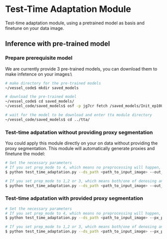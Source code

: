 # **Test-Time Adaptation Module**
Test-time adaptation module, using a pretrained model as basis and finetune on your data image. 
## **Inference with pre-trained model**
### **Prepare prerequisite model**
We are currently provide 3 pre-trained models, you can download them to make infetence on your images:\

```bash
# make directory for the pre-trained models
~/vessel_code$ mkdir saved_models

# download the pre-trained model
~/vessel_code$ cd saved_models/
~/vessel_code/saved_models$ osf -p jg7cr fetch /saved_models/Init_ep1000_lr1e3_tver

# wait for the model to be download and enter tta module directory
~/vessel_code/saved_models$ cd ../tta/
```

### **Test-time adpatation without providing proxy segmentation**
You could apply this module directly on your on data without providing the proxy segmentation. This module will automatically generate proxies and finetune the model:
```bash
# Set the necessary parameters
# If you set prep_mode to 4, which means no preprocessing will happen, then you don't have to set a path to store the preprocessed images
$ python test_time_adaptation.py --ds_path <path_to_input_image> --out_path <path_to_output_image> --pretrained "../saved_models/Init_ep1000_lr1e3_tver" --prep_mode 4 --ep 5000 --lr 1e-3 

# If you set prep_mode to 1,2 or 3, which means both/one of denosing and N4 bias field correction will happen, then you have to set a path to store the preprocessed images
$ python test_time_adaptation.py --ds_path <path_to_input_image> --out_path <path_to_output_image> --ps_path <path_to_preprocessed_image> --pretrained "../saved_models/Init_ep1000_lr1e3_tver" --prep_mode 4 --ep 5000 --lr 1e-3 

```
### **Test-time adpatation with provided proxy segmentation**
```bash
# Set the necessary parameters
# If you set prep_mode to 4, which means no preprocessing will happen, then you don't have to set a path to store the preprocessed images
$ python test_time_adaptation.py --ds_path <path_to_input_image> --px_path <path_to_proxy_segmentation> --out_path <path_to_output_image> --pretrained "../saved_models/Init_ep1000_lr1e3_tver" --prep_mode 4 --ep 5000 --lr 1e-3 

# If you set prep_mode to 1,2 or 3, which means both/one of denosing and N4 bias field correction will happen, then you have to set a path to store the preprocessed images
$ python test_time_adaptation.py --ds_path <path_to_input_image> --px_path <path_to_proxy_segmentation> --out_path <path_to_output_image> --ps_path <path_to_preprocessed_image> --pretrained "../saved_models/Init_ep1000_lr1e3_tver" --prep_mode 4 --ep 5000 --lr 1e-3 

```
